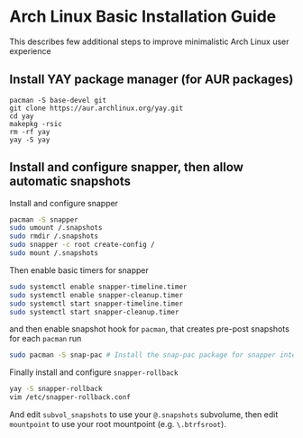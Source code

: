 # Arch Linux Basic Installation Guide

This describes few additional steps to improve minimalistic Arch Linux user experience

## Install YAY package manager (for AUR packages)

```
pacman -S base-devel git
git clone https://aur.archlinux.org/yay.git
cd yay
makepkg -rsic
rm -rf yay
yay -S yay
```

## Install and configure snapper, then allow automatic snapshots

Install and configure snapper

```bash
pacman -S snapper
sudo umount /.snapshots
sudo rmdir /.snapshots
sudo snapper -c root create-config /
sudo mount /.snapshots
```

Then enable basic timers for snapper

```bash
sudo systemctl enable snapper-timeline.timer
sudo systemctl enable snapper-cleanup.timer
sudo systemctl start snapper-timeline.timer
sudo systemctl start snapper-cleanup.timer
```

and then enable snapshot hook for `pacman`, that creates pre-post snapshots for each `pacman` run

```bash
sudo pacman -S snap-pac # Install the snap-pac package for snapper integration with pacman;;;
```

Finally install and configure `snapper-rollback`

```bash
yay -S snapper-rollback
vim /etc/snapper-rollback.conf
```

And edit `subvol_snapshots` to use your `@.snapshots` subvolume, then edit `mountpoint` to use your root mountpoint (e.g. `\.btrfsroot`).
